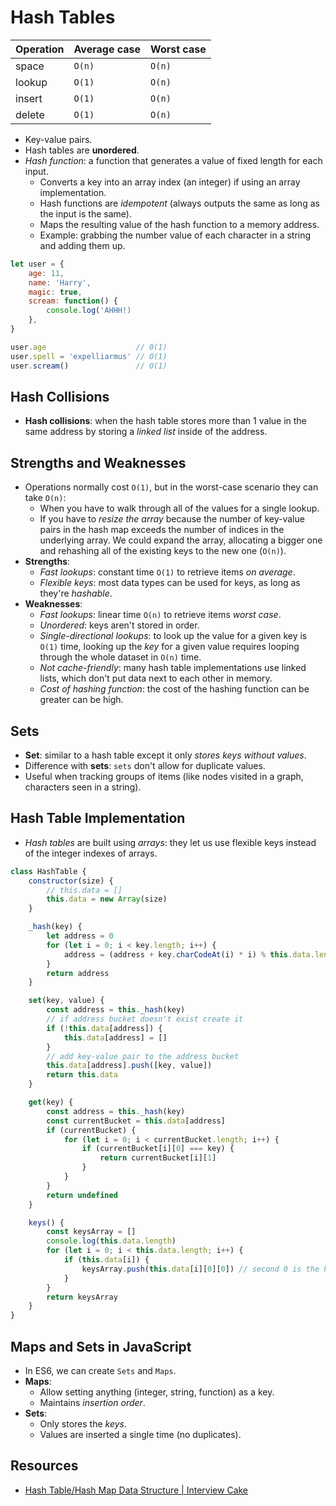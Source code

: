 # Hash Tables

| Operation | Average case | Worst case |
| --------- | ------------ | ---------- |
| space     | `O(n)`       | `O(n)`     |
| lookup    | `O(1)`       | `O(n)`     |
| insert    | `O(1)`       | `O(n)`     |
| delete    | `O(1)`       | `O(n)`     |

* Key-value pairs.
* Hash tables are **unordered**.
* *Hash function*: a function that generates a value of fixed length for each input.
  * Converts a key into an array index (an integer) if using an array implementation.
  * Hash functions are *idempotent* (always outputs the same as long as the input is the same).
  * Maps the resulting value of the hash function to a memory address.
  * Example: grabbing the number value of each character in a string and adding them up.

```javascript
let user = {
    age: 11,
    name: 'Harry',
    magic: true,
    scream: function() {
        console.log('AHHH!)
    },
}

user.age                    // 0(1)
user.spell = 'expelliarmus' // O(1)
user.scream()               // O(1)
```

## Hash Collisions

* **Hash collisions**: when the hash table stores more than 1 value in the same address by storing a *linked list* inside of the address.

## Strengths and Weaknesses

* Operations normally cost `O(1)`, but in the worst-case scenario they can take `O(n)`:
  * When you have to walk through all of the values for a single lookup.
  * If you have to *resize the array* because the number of key-value pairs in the hash map exceeds the number of indices in the underlying array. We could expand the array, allocating a bigger one and rehashing all of the existing keys to
  the new one (`O(n)`).
* **Strengths**:
  * *Fast lookups*: constant time `O(1)` to retrieve items *on average*.
  * *Flexible keys*: most data types can be used for keys, as long as they're *hashable*.
* **Weaknesses**:
  * *Fast lookups*: linear time `O(n)` to retrieve items *worst case*.
  * *Unordered*: keys aren't stored in order.
  * *Single-directional lookups*: to look up the value for a given key is `O(1)` time, looking up the *key* for a given value requires looping through the whole dataset in `O(n)` time.
  * *Not cache-friendly*: many hash table implementations use linked lists, which don't put data next to each other in memory.
  * *Cost of hashing function*: the cost of the hashing function can be greater can be high.

## Sets

* **Set**: similar to a hash table except it only *stores keys without values*.
* Difference with **sets**: `sets` don't allow for duplicate values.
* Useful when tracking groups of items (like nodes visited in a graph, characters seen in a string).

## Hash Table Implementation

* *Hash tables* are built using *arrays*: they let us use flexible keys instead of the integer indexes of arrays.

```javascript
class HashTable {
    constructor(size) {
        // this.data = []
        this.data = new Array(size)
    }

    _hash(key) {
        let address = 0
        for (let i = 0; i < key.length; i++) {
            address = (address + key.charCodeAt(i) * i) % this.data.length // address function
        }
        return address
    }

    set(key, value) {
        const address = this._hash(key)
        // if address bucket doesn't exist create it
        if (!this.data[address]) {
            this.data[address] = []
        }
        // add key-value pair to the address bucket
        this.data[address].push([key, value])
        return this.data
    }

    get(key) {
        const address = this._hash(key)
        const currentBucket = this.data[address]
        if (currentBucket) {
            for (let i = 0; i < currentBucket.length; i++) {
                if (currentBucket[i][0] === key) {
                    return currentBucket[i][1]
                }
            }
        }
        return undefined
    }

    keys() {
        const keysArray = []
        console.log(this.data.length)
        for (let i = 0; i < this.data.length; i++) {
            if (this.data[i]) {
                keysArray.push(this.data[i][0][0]) // second 0 is the key
            }
        }
        return keysArray
    }
}
```

## Maps and Sets in JavaScript

* In ES6, we can create `Sets` and `Maps`.
* **Maps**:
  * Allow setting anything (integer, string, function) as a key.
  * Maintains *insertion order*.
* **Sets**:
  * Only stores the *keys*.
  * Values are inserted a single time (no duplicates).

## Resources

* [Hash Table/Hash Map Data Structure | Interview Cake](https://www.interviewcake.com/concept/python/hash-map?)
